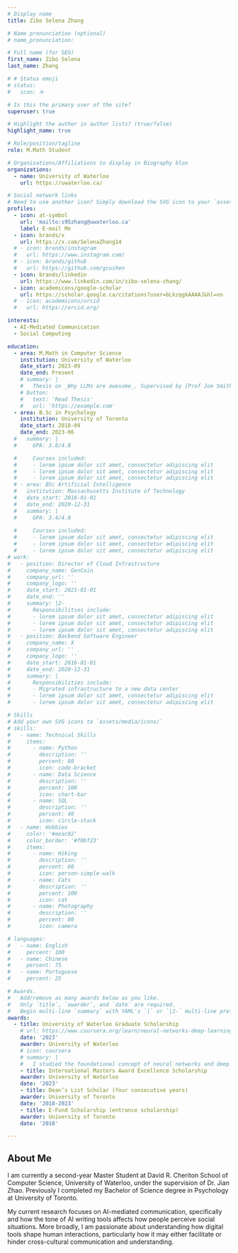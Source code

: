 ```yaml
---
# Display name
title: Zibo Selena Zhang

# Name pronunciation (optional)
# name_pronunciation:

# Full name (for SEO)
first_name: Zibo Selena
last_name: Zhang

# # Status emoji
# status:
#   icon: ☕️

# Is this the primary user of the site?
superuser: true

# Highlight the author in author lists? (true/false)
highlight_name: true

# Role/position/tagline
role: M.Math Student

# Organizations/Affiliations to display in Biography blox
organizations:
  - name: University of Waterloo
    url: https://uwaterloo.ca/

# Social network links
# Need to use another icon? Simply download the SVG icon to your `assets/media/icons/` folder.
profiles:
  - icon: at-symbol
    url: 'mailto:s95zhang@uwaterloo.ca'
    label: E-mail Me
  - icon: brands/x
    url: https://x.com/SelenaZhang14
  # - icon: brands/instagram
  #   url: https://www.instagram.com/
  # - icon: brands/github
  #   url: https://github.com/gcushen
  - icon: brands/linkedin
    url: https://www.linkedin.com/in/zibo-selena-zhang/
  - icon: academicons/google-scholar
    url: https://scholar.google.ca/citations?user=bLkzqgkAAAAJ&hl=en
  # - icon: academicons/orcid
  #   url: https://orcid.org/

interests:
  - AI-Mediated Communication
  - Social Computing

education:
  - area: M.Math in Computer Science
    institution: University of Waterloo
    date_start: 2023-09
    date_end: Present
    # summary: |
    #   Thesis on _Why LLMs are awesome_. Supervised by [Prof Joe Smith](https://example.com). Presented papers at 5 IEEE conferences with the contributions being published in 2 Springer journals.
    # button:
    #   text: 'Read Thesis'
    #   url: 'https://example.com'
  - area: B.Sc in Psychology
    institution: University of Toronto
    date_start: 2018-09
    date_end: 2023-06
  #   summary: |
  #     GPA: 3.8/4.0

  #     Courses included:
  #     - lorem ipsum dolor sit amet, consectetur adipiscing elit
  #     - lorem ipsum dolor sit amet, consectetur adipiscing elit
  #     - lorem ipsum dolor sit amet, consectetur adipiscing elit
  # - area: BSc Artificial Intelligence
  #   institution: Massachusetts Institute of Technology
  #   date_start: 2016-01-01
  #   date_end: 2020-12-31
  #   summary: |
  #     GPA: 3.4/4.0
      
  #     Courses included:
  #     - lorem ipsum dolor sit amet, consectetur adipiscing elit
  #     - lorem ipsum dolor sit amet, consectetur adipiscing elit
  #     - lorem ipsum dolor sit amet, consectetur adipiscing elit
# work:
#   - position: Director of Cloud Infrastructure
#     company_name: GenCoin
#     company_url: ''
#     company_logo: ''
#     date_start: 2021-01-01
#     date_end: ''
#     summary: |2-
#       Responsibilities include:
#       - lorem ipsum dolor sit amet, consectetur adipiscing elit
#       - lorem ipsum dolor sit amet, consectetur adipiscing elit
#       - lorem ipsum dolor sit amet, consectetur adipiscing elit
#   - position: Backend Software Engineer
#     company_name: X
#     company_url: ''
#     company_logo: ''
#     date_start: 2016-01-01
#     date_end: 2020-12-31
#     summary: |
#       Responsibilities include:
#       - Migrated infrastructure to a new data center
#       - lorem ipsum dolor sit amet, consectetur adipiscing elit
#       - lorem ipsum dolor sit amet, consectetur adipiscing elit

# Skills
# Add your own SVG icons to `assets/media/icons/`
# skills:
#   - name: Technical Skills
#     items:
#       - name: Python
#         description: ''
#         percent: 80
#         icon: code-bracket
#       - name: Data Science
#         description: ''
#         percent: 100
#         icon: chart-bar
#       - name: SQL
#         description: ''
#         percent: 40
#         icon: circle-stack
#   - name: Hobbies
#     color: '#eeac02'
#     color_border: '#f0bf23'
#     items:
#       - name: Hiking
#         description: ''
#         percent: 60
#         icon: person-simple-walk
#       - name: Cats
#         description: ''
#         percent: 100
#         icon: cat
#       - name: Photography
#         description: ''
#         percent: 80
#         icon: camera

# languages:
#   - name: English
#     percent: 100
#   - name: Chinese
#     percent: 75
#   - name: Portuguese
#     percent: 25

# Awards.
#   Add/remove as many awards below as you like.
#   Only `title`, `awarder`, and `date` are required.
#   Begin multi-line `summary` with YAML's `|` or `|2-` multi-line prefix and indent 2 spaces below.
awards:
  - title: University of Waterloo Graduate Scholarship
    # url: https://www.coursera.org/learn/neural-networks-deep-learning
    date: '2023'
    awarder: University of Waterloo
    # icon: coursera
    # summary: |
    #   I studied the foundational concept of neural networks and deep learning. By the end, I was familiar with the significant technological trends driving the rise of deep learning; build, train, and apply fully connected deep neural networks; implement efficient (vectorized) neural networks; identify key parameters in a neural network’s architecture; and apply deep learning to your own applications.
    - title: International Masters Award Excellence Scholarship
    awarder: University of Waterloo
    date: '2023'
    - title: Dean’s List Scholar (four consecutive years)
    awarder: University of Toronto
    date: '2018-2023'
    - title: E-Fund Scholarship (entrance scholarship)
    awarder: University of Toronto
    date: '2018'

---
```


## About Me

I am currently a second-year Master Student at David R. Cheriton School of Computer Science, University of Waterloo, under the supervision of Dr. Jian Zhao. Previously I completed my Bachelor of Science degree in Psychology at University of Toronto.

My current research focuses on AI-mediated communication, specifically and how the tone of AI writing tools affects how people perceive social situations. More broadly, I am passionate about understanding how digital tools shape human interactions, particularly how it may either facilitate or hinder cross-cultural communication and understanding.
